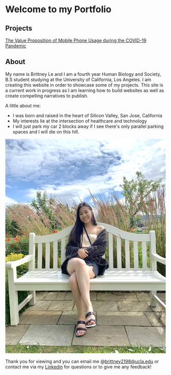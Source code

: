 # Welcome to my Portfolio 

## Projects 

[The Value Proposition of Mobile Phone Usage during the COVID-19 Pandemic](SOCGEN.md) 

## About 

My name is Brittney Le and I am a fourth year Human Biology and Society, B.S student studying at the University of California, Los Angeles. I am creating this website in order to showcase some of my projects. This site is a current work in progress as I am learning how to build websites as well as create compelling narratives to publish. 

A little about me:
- I was born and raised in the heart of Silicon Valley, San Jose, California 
- My interests lie at the intersection of healthcare and technology 
- I will just park my car 2 blocks away if I see there's only parallel parking spaces and I will die on this hill. 


![](git_pic.jpg)


Thank you for viewing and you can email me @brittney2198@ucla.edu or contact me via my [Linkedin](https://www.linkedin.com/in/brittney-l-304852b4/) for questions or to give me any feedback! 
